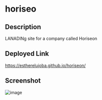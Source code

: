 # horiseo

## Description
LANADINg site for a company called Horiseon


## Deployed Link
https://estherelujoba.github.io/horiseon/


## Screenshot
![image](https://github.com/estherelujoba/horiseon/assets/152442002/030fae0e-dbee-4265-805a-fb36edd13d6c)
